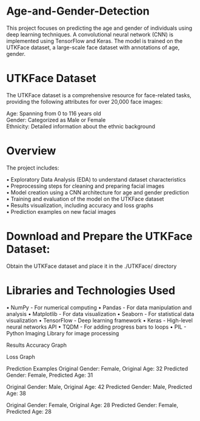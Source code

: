 # Age-and-Gender-Detection
This project focuses on predicting the age and gender of individuals using deep learning techniques. A convolutional neural network (CNN) is implemented using TensorFlow and Keras. The model is trained on the UTKFace dataset, a large-scale face dataset with annotations of age, gender.
# UTKFace Dataset
The UTKFace dataset is a comprehensive resource for face-related tasks, providing the following attributes for over 20,000 face images:
                      
Age: Spanning from 0 to 116 years old                                                                                                                                                
Gender: Categorized as Male or Female                                                                                                                                              
Ethnicity: Detailed information about the ethnic background                                                                                                                          
# Overview
The project includes:

• Exploratory Data Analysis (EDA) to understand dataset characteristics                                                                                                              
• Preprocessing steps for cleaning and preparing facial images                                                                                                                       
• Model creation using a CNN architecture for age and gender prediction                                                                                                              
• Training and evaluation of the model on the UTKFace dataset                                                                                                                        
• Results visualization, including accuracy and loss graphs                                                                                                                          
• Prediction examples on new facial images                                                                                                                                           

# Download and Prepare the UTKFace Dataset:
Obtain the UTKFace dataset and place it in the ./UTKFace/ directory                                                                                                                  
                                                                                                                                               
# Libraries and Technologies Used
• NumPy - For numerical computing
• Pandas - For data manipulation and analysis
• Matplotlib - For data visualization
• Seaborn - For statistical data visualization
• TensorFlow - Deep learning framework
• Keras - High-level neural networks API
• TQDM - For adding progress bars to loops
• PIL - Python Imaging Library for image processing



Results
Accuracy Graph

Loss Graph

Prediction Examples
Original Gender: Female, Original Age: 32
Predicted Gender: Female, Predicted Age: 31

Original Gender: Male, Original Age: 42
Predicted Gender: Male, Predicted Age: 38

Original Gender: Female, Original Age: 28
Predicted Gender: Female, Predicted Age: 28
